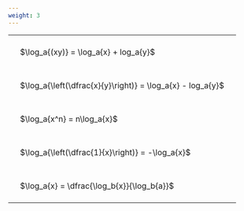 ```yaml
---
weight: 3
---
```


<style type="text/css">
#T_228d1 th.col_heading {
  text-align: left;
  font-size: 1em;
}
#T_228d1 td {
  text-align: left;
  font-size: 1em;
  padding: 1.5em;
}
</style>
<table id="T_228d1">
  <thead>
  </thead>
  <tbody>
    <tr>
      <td id="T_228d1_row0_col0" class="data row0 col0" >$\log_a{(xy)} = \log_a{x} + log_a{y}$</td>
    </tr>
    <tr>
      <td id="T_228d1_row1_col0" class="data row1 col0" >$\log_a{\left(\dfrac{x}{y}\right)} = \log_a{x} - log_a{y}$</td>
    </tr>
    <tr>
      <td id="T_228d1_row2_col0" class="data row2 col0" >$\log_a{x^n} = n\log_a{x}$</td>
    </tr>
    <tr>
      <td id="T_228d1_row3_col0" class="data row3 col0" >$\log_a{\left(\dfrac{1}{x}\right)} = -\log_a{x}$</td>
    </tr>
    <tr>
      <td id="T_228d1_row4_col0" class="data row4 col0" >$\log_a{x} = \dfrac{\log_b{x}}{\log_b{a}}$</td>
    </tr>
  </tbody>
</table>
